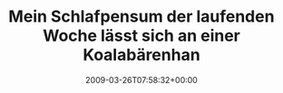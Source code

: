 ---
retweeted: false
source: <a href="http://twitter.com" rel="nofollow">Twitter Web Client</a>
entities:
  hashtags: []
  symbols: []
  user_mentions: []
  urls: []
display_text_range:
- '0'
- '82'
favorite_count: '1'
id_str: '1393219039'
truncated: false
retweet_count: '0'
id: '1393219039'
created_at: Thu Mar 26 07:58:32 +0000 2009
favorited: false
full_text: Mein Schlafpensum der laufenden Woche lässt sich an einer Koalabärenhand
  abzählen.
lang: de
tags:
- pesos/twitter
date: '2009-03-26T07:58:32+00:00'
src: https://twitter.com/bascht/status/1393219039
original_url: https://twitter.com/bascht/status/1393219039
type: twitter_tweet
text: Mein Schlafpensum der laufenden Woche lässt sich an einer Koalabärenhand abzählen.
title: Mein Schlafpensum der laufenden Woche lässt sich an einer Koalabärenhan

---